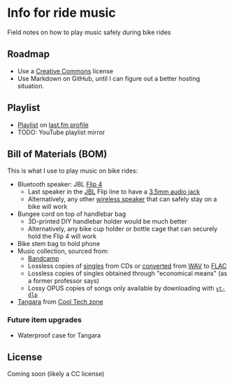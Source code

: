 # Info for ride music
Field notes on how to play music safely during bike rides

## Roadmap
* Use a [Creative Commons](https://en.wikipedia.org/wiki/Creative_Commons) license
* Use Markdown on GitHub, until I can figure out a better hosting situation.

## Playlist
* [Playlist](https://www.last.fm/user/TaiB2C/playlists/13228521) on [last&period;fm profile](https://www.last.fm/user/TaiB2C)
* TODO: YouTube playlist mirror

## Bill of Materials (BOM)
This is what I use to play music on bike rides:

* Bluetooth speaker: JBL [Flip 4](https://www.jbl.com/refurbished-speakers/JBL+Flip+4.html)
    * Last speaker in the [JBL](https://en.wikipedia.org/wiki/JBL) Flip line to have a [3.5mm audio jack](https://en.wikipedia.org/wiki/Phone_connector_(audio))
    * Alternatively, any other [wireless speaker](https://en.wikipedia.org/wiki/Wireless_speaker) that can safely stay on a bike will work
* Bungee cord on top of handlebar bag
    * 3D-printed DIY handlebar holder would be much better
    * Alternatively, any bike cup holder or bottle cage that can securely hold the Flip 4 will work
* Bike stem bag to hold phone
* Music collection, sourced from:
    * [Bandcamp](https://en.wikipedia.org/wiki/Bandcamp)
    * Lossless copies of [singles](https://en.wikipedia.org/wiki/Single_(music)) from CDs or [converted](https://unix.stackexchange.com/questions/85455/convert-wav-music-library-to-flac-on-command-line-and-achieve-best-quality) from [WAV](https://en.wikipedia.org/wiki/WAV) to [FLAC](https://en.wikipedia.org/wiki/FLAC)
    * Lossless copies of singles obtained through "economical means" (as a former professor says)
    * Lossy OPUS copies of songs only available by downloading with [`yt-dlp`](https://en.wikipedia.org/wiki/Youtube-dl)
* [Tangara](https://cooltech.zone/tangara/) from [Cool Tech zone](https://cooltech.zone/)

### Future item upgrades
* Waterproof case for Tangara

## License
Coming soon (likely a CC license)

